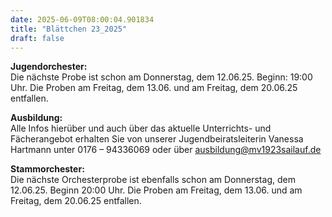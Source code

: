 ```yaml
---
date: 2025-06-09T08:00:04.901834
title: "Blättchen 23_2025"
draft: false
---
```


 

**Jugendorchester:**  
Die nächste Probe ist schon am Donnerstag, dem 12.06.25. Beginn: 19:00 Uhr. Die Proben am Freitag, dem 13.06. und am Freitag, dem 20.06.25 entfallen. 

**Ausbildung:**  
Alle Infos hierüber und auch über das aktuelle Unterrichts- und Fächerangebot erhalten Sie von unserer Jugendbeiratsleiterin Vanessa Hartmann unter 0176 – 94336069 oder  über  ausbildung@mv1923sailauf.de

**Stammorchester:**  
Die nächste Orchesterprobe ist ebenfalls schon am Donnerstag, dem 12.06.25. Beginn 20:00 Uhr. Die Proben am Freitag, dem 13.06. und am Freitag, dem 20.06.25 entfallen.

